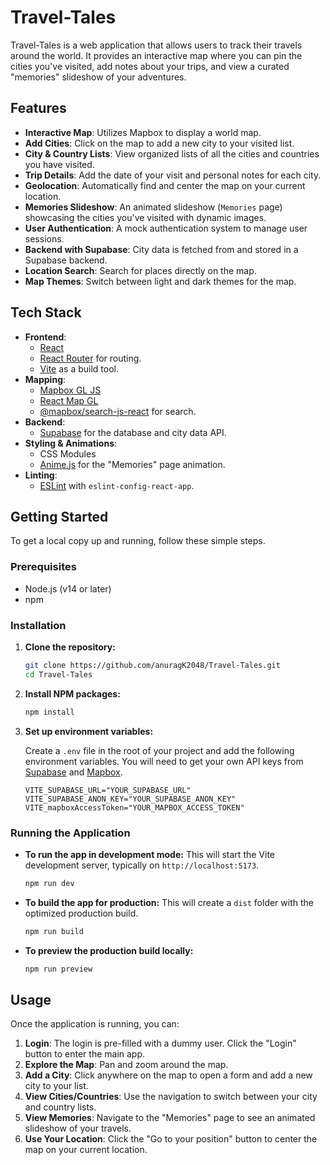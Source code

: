 # Travel-Tales

Travel-Tales is a web application that allows users to track their travels around the world. It provides an interactive map where you can pin the cities you've visited, add notes about your trips, and view a curated "memories" slideshow of your adventures.

## Features

- **Interactive Map**: Utilizes Mapbox to display a world map.
- **Add Cities**: Click on the map to add a new city to your visited list.
- **City & Country Lists**: View organized lists of all the cities and countries you have visited.
- **Trip Details**: Add the date of your visit and personal notes for each city.
- **Geolocation**: Automatically find and center the map on your current location.
- **Memories Slideshow**: An animated slideshow (`Memories` page) showcasing the cities you've visited with dynamic images.
- **User Authentication**: A mock authentication system to manage user sessions.
- **Backend with Supabase**: City data is fetched from and stored in a Supabase backend.
- **Location Search**: Search for places directly on the map.
- **Map Themes**: Switch between light and dark themes for the map.

## Tech Stack

- **Frontend**:
  - [React](https://reactjs.org/)
  - [React Router](https://reactrouter.com/) for routing.
  - [Vite](https://vitejs.dev/) as a build tool.
- **Mapping**:
  - [Mapbox GL JS](https://docs.mapbox.com/mapbox-gl-js/api/)
  - [React Map GL](https://visgl.github.io/react-map-gl/)
  - [@mapbox/search-js-react](https://github.com/mapbox/search-js/tree/main/packages/react) for search.
- **Backend**:
  - [Supabase](https://supabase.io/) for the database and city data API.
- **Styling & Animations**:
  - CSS Modules
  - [Anime.js](https://animejs.com/) for the "Memories" page animation.
- **Linting**:
  - [ESLint](https://eslint.org/) with `eslint-config-react-app`.

## Getting Started

To get a local copy up and running, follow these simple steps.

### Prerequisites

- Node.js (v14 or later)
- npm

### Installation

1.  **Clone the repository:**

    ```sh
    git clone https://github.com/anuragK2048/Travel-Tales.git
    cd Travel-Tales
    ```

2.  **Install NPM packages:**

    ```sh
    npm install
    ```

3.  **Set up environment variables:**

    Create a `.env` file in the root of your project and add the following environment variables. You will need to get your own API keys from [Supabase](https://supabase.io/) and [Mapbox](https://www.mapbox.com/).

    ```env
    VITE_SUPABASE_URL="YOUR_SUPABASE_URL"
    VITE_SUPABASE_ANON_KEY="YOUR_SUPABASE_ANON_KEY"
    VITE_mapboxAccessToken="YOUR_MAPBOX_ACCESS_TOKEN"
    ```

### Running the Application

- **To run the app in development mode:**
  This will start the Vite development server, typically on `http://localhost:5173`.

  ```sh
  npm run dev
  ```

- **To build the app for production:**
  This will create a `dist` folder with the optimized production build.

  ```sh
  npm run build
  ```

- **To preview the production build locally:**
  ```sh
  npm run preview
  ```

## Usage

Once the application is running, you can:

1.  **Login**: The login is pre-filled with a dummy user. Click the "Login" button to enter the main app.
2.  **Explore the Map**: Pan and zoom around the map.
3.  **Add a City**: Click anywhere on the map to open a form and add a new city to your list.
4.  **View Cities/Countries**: Use the navigation to switch between your city and country lists.
5.  **View Memories**: Navigate to the "Memories" page to see an animated slideshow of your travels.
6.  **Use Your Location**: Click the "Go to your position" button to center the map on your current location.
